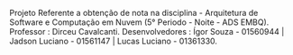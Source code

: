 Projeto Referente a obtenção de nota na disciplina - Arquitetura de Software e Computação em Nuvem (5° Periodo - Noite - ADS EMBQ). 
Professor : Dirceu Cavalcanti. 
Desenvolvedores : Ígor Souza - 01560944 | Jadson Luciano - 01561147 | Lucas Luciano -  01361330. 
